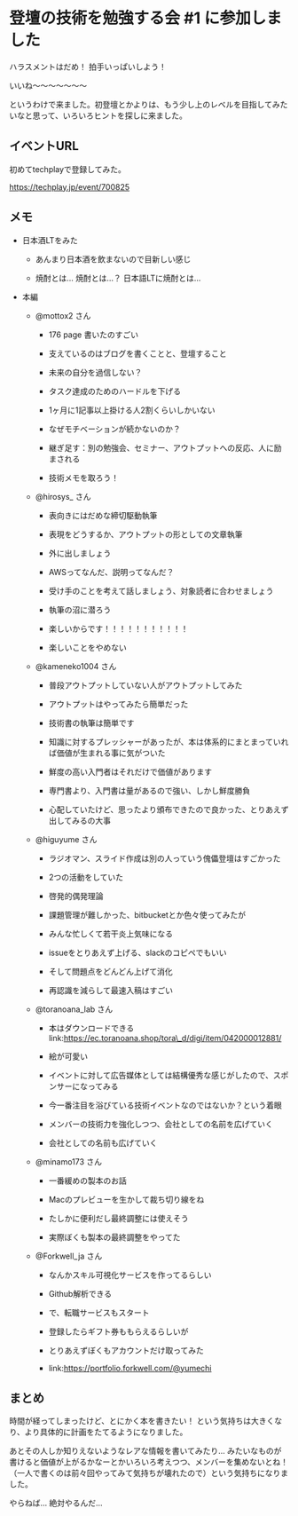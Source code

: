 登壇の技術を勉強する会 \#1 に参加しました
=========================================

ハラスメントはだめ！ 拍手いっぱいしよう！

いいね〜〜〜〜〜〜〜

というわけで来ました。初登壇とかよりは、もう少し上のレベルを目指してみたいなと思って、いろいろヒントを探しに来ました。

イベントURL
-----------

初めてtechplayで登録してみた。

<https://techplay.jp/event/700825>

メモ
----

-   日本酒LTをみた

    -   あんまり日本酒を飲まないので目新しい感じ

    -   焼酎とは… 焼酎とは…？ 日本語LTに焼酎とは…

-   本編

    -   @mottox2 さん

        -   176 page 書いたのすごい

        -   支えているのはブログを書くことと、登壇すること

        -   未来の自分を過信しない？

        -   タスク達成のためのハードルを下げる

        -   1ヶ月に1記事以上掛ける人2割くらいしかいない

        -   なぜモチベーションが続かないのか？

        -   継ぎ足す：別の勉強会、セミナー、アウトプットへの反応、人に励まされる

        -   技術メモを取ろう！

    -   @hirosys\_ さん

        -   表向きにはだめな締切駆動執筆

        -   表現をどうするか、アウトプットの形としての文章執筆

        -   外に出しましょう

        -   AWSってなんだ、説明ってなんだ？

        -   受け手のことを考えて話しましょう、対象読者に合わせましょう

        -   執筆の沼に潜ろう

        -   楽しいからです！！！！！！！！！！！

        -   楽しいことをやめない

    -   @kameneko1004 さん

        -   普段アウトプットしていない人がアウトプットしてみた

        -   アウトプットはやってみたら簡単だった

        -   技術書の執筆は簡単です

        -   知識に対するプレッシャーがあったが、本は体系的にまとまっていれば価値が生まれる事に気がついた

        -   鮮度の高い入門者はそれだけで価値があります

        -   専門書より、入門書は量があるので強い、しかし鮮度勝負

        -   心配していたけど、思ったより頒布できたので良かった、とりあえず出してみるの大事

    -   @higuyume さん

        -   ラジオマン、スライド作成は別の人っていう傀儡登壇はすごかった

        -   2つの活動をしていた

        -   啓発的偶発理論

        -   課題管理が難しかった、bitbucketとか色々使ってみたが

        -   みんな忙しくて若干炎上気味になる

        -   issueをとりあえず上げる、slackのコピペでもいい

        -   そして問題点をどんどん上げて消化

        -   再認識を減らして最速入稿はすごい

    -   @toranoana\_lab さん

        -   本はダウンロードできる
            link:https://ec.toranoana.shop/tora\_d/digi/item/042000012881/

        -   絵が可愛い

        -   イベントに対して広告媒体としては結構優秀な感じがしたので、スポンサーになってみる

        -   今一番注目を浴びている技術イベントなのではないか？という着眼

        -   メンバーの技術力を強化しつつ、会社としての名前を広げていく

        -   会社としての名前も広げていく

    -   @minamo173 さん

        -   一番緩めの製本のお話

        -   Macのプレビューを生かして裁ち切り線をね

        -   たしかに便利だし最終調整には使えそう

        -   実際ぼくも製本の最終調整をやってた

    -   @Forkwell\_ja さん

        -   なんかスキル可視化サービスを作ってるらしい

        -   Github解析できる

        -   で、転職サービスもスタート

        -   登録したらギフト券ももらえるらしいが

        -   とりあえずぼくもアカウントだけ取ってみた

        -   link:https://portfolio.forkwell.com/@yumechi

まとめ
------

時間が経ってしまったけど、とにかく本を書きたい！
という気持ちは大きくなり、より具体的に計画をたてるようになりました。

あとその人しか知りえないようなレアな情報を書いてみたり…
みたいなものが書けると価値が上がるかなーとかいろいろ考えつつ、メンバーを集めないとね！（一人で書くのは前々回やってみて気持ちが壊れたので）という気持ちになりました。

やらねば… 絶対やるんだ…
